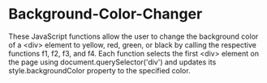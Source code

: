 # Background-Color-Changer
These JavaScript functions allow the user to change the background color of a &lt;div> element to yellow, red, green, or black by calling the respective functions f1, f2, f3, and f4. Each function selects the first &lt;div> element on the page using document.querySelector('div') and updates its style.backgroundColor property to the specified color.
